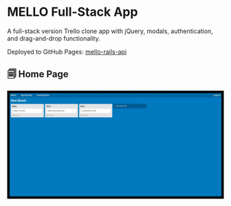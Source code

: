 # MELLO Full-Stack App

A full-stack version Trello clone app with jQuery, modals, authentication, and drag-and-drop functionality.

Deployed to GitHub Pages: [mello-rails-api](https://mello-ana-boca.herokuapp.com/)


## 🗐 Home Page

![Home Page](https://github.com/AnaBoca/mello-rails-api/blob/master/public/assets/images/home.jpg)
